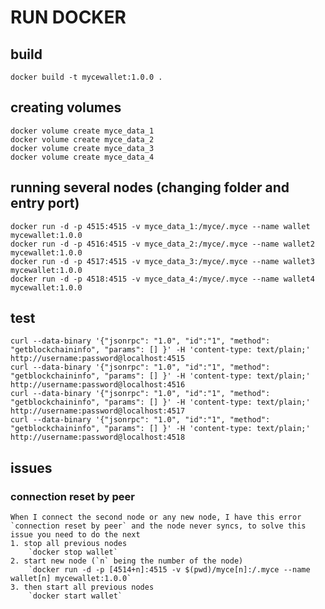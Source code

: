 # RUN DOCKER

## build
	docker build -t mycewallet:1.0.0 .

## creating volumes
	docker volume create myce_data_1
	docker volume create myce_data_2
	docker volume create myce_data_3
	docker volume create myce_data_4

## running several nodes (changing folder and entry port)
	docker run -d -p 4515:4515 -v myce_data_1:/myce/.myce --name wallet mycewallet:1.0.0
	docker run -d -p 4516:4515 -v myce_data_2:/myce/.myce --name wallet2 mycewallet:1.0.0
	docker run -d -p 4517:4515 -v myce_data_3:/myce/.myce --name wallet3 mycewallet:1.0.0
	docker run -d -p 4518:4515 -v myce_data_4:/myce/.myce --name wallet4 mycewallet:1.0.0

## test
	curl --data-binary '{"jsonrpc": "1.0", "id":"1", "method": "getblockchaininfo", "params": [] }' -H 'content-type: text/plain;' http://username:password@localhost:4515
	curl --data-binary '{"jsonrpc": "1.0", "id":"1", "method": "getblockchaininfo", "params": [] }' -H 'content-type: text/plain;' http://username:password@localhost:4516
	curl --data-binary '{"jsonrpc": "1.0", "id":"1", "method": "getblockchaininfo", "params": [] }' -H 'content-type: text/plain;' http://username:password@localhost:4517
	curl --data-binary '{"jsonrpc": "1.0", "id":"1", "method": "getblockchaininfo", "params": [] }' -H 'content-type: text/plain;' http://username:password@localhost:4518


## issues

### connection reset by peer
	When I connect the second node or any new node, I have this error `connection reset by peer` and the node never syncs, to solve this issue you need to do the next
	1. stop all previous nodes
		`docker stop wallet`
	2. start new node (`n` being the number of the node)
		`docker run -d -p [4514+n]:4515 -v $(pwd)/myce[n]:/.myce --name wallet[n] mycewallet:1.0.0`
	3. then start all previous nodes
		`docker start wallet`
